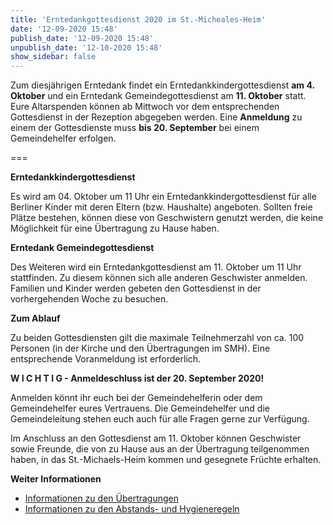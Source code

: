 ```yaml
---
title: 'Erntedankgottesdienst 2020 im St.-Micheales-Heim'
date: '12-09-2020 15:48'
publish_date: '12-09-2020 15:48'
unpublish_date: '12-10-2020 15:48'
show_sidebar: false
---
```


Zum diesjährigen Erntedank findet ein Erntedankkindergottesdienst **am 4. Oktober** und ein Erntedank Gemeindegottesdienst am **11. Oktober** statt.  Eure Altarspenden können ab Mittwoch vor dem entsprechenden Gottesdienst in der Rezeption abgegeben werden. Eine **Anmeldung** zu einem der Gottesdienste muss **bis 20. September** bei einem Gemeindehelfer erfolgen.

===


**Erntedankkindergottesdienst**

Es wird am 04. Oktober um 11 Uhr ein Erntedankkindergottesdienst für alle Berliner Kinder mit deren Eltern (bzw. Haushalte) angeboten. Sollten freie Plätze bestehen, können diese von Geschwistern genutzt werden, die keine Möglichkeit für eine Übertragung zu Hause haben.



**Erntedank Gemeindegottesdienst**

Des Weiteren wird ein Erntedankgottesdienst am 11. Oktober um 11 Uhr stattfinden. Zu diesem können sich alle anderen Geschwister anmelden. Familien und Kinder werden gebeten den Gottesdienst in der vorhergehenden Woche zu besuchen.



**Zum Ablauf**

Zu beiden Gottesdiensten gilt die maximale Teilnehmerzahl von ca. 100 Personen (in der Kirche und den Übertragungen im SMH). Eine entsprechende Voranmeldung ist erforderlich.


**W I C H T I G - Anmeldeschluss ist der 20. September 2020!**

Anmelden könnt ihr euch bei der Gemeindehelferin oder dem Gemeindehelfer eures Vertrauens. Die Gemeindehelfer und die Gemeindeleitung stehen euch auch für alle Fragen gerne zur Verfügung.

Im Anschluss an den Gottesdienst am 11. Oktober können Geschwister sowie Freunde, die von zu Hause aus an der Übertragung teilgenommen haben, in das St.-Michaels-Heim kommen und gesegnete Früchte erhalten.



**Weiter Informationen**

* [Informationen zu den Übertragungen](https://www.smh-gemeinden.de/news/gottesdienste-am-kommenden-sonntag)
* [Informationen zu den Abstands- und Hygieneregeln](https://smh-gemeinden.de/news/praesenzgottesdienste-im-st-michaels-heim)
